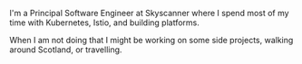 I'm a Principal Software Engineer at Skyscanner where I spend most of my time with Kubernetes, Istio, and building platforms.

When I am not doing that I might be working on some side projects, walking around Scotland, or travelling.
